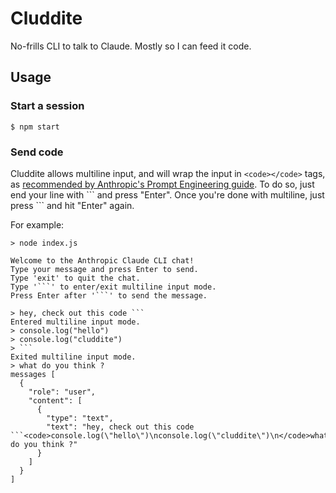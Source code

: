 # Cluddite

No-frills CLI to talk to Claude. Mostly so I can feed it code.

## Usage

### Start a session

`$ npm start`

### Send code

Cluddite allows multiline input, and will wrap the input in `<code></code>` tags, as [recommended by Anthropic's Prompt Engineering guide](https://docs.anthropic.com/claude/docs/use-xml-tags).
To do so, just end your line with \``` and press "Enter".
Once you're done with multiline, just press \``` and hit "Enter" again.

For example:

````
> node index.js

Welcome to the Anthropic Claude CLI chat!
Type your message and press Enter to send.
Type 'exit' to quit the chat.
Type '```' to enter/exit multiline input mode.
Press Enter after '```' to send the message.

> hey, check out this code ```
Entered multiline input mode.
> console.log("hello")
> console.log("cluddite")
> ```
Exited multiline input mode.
> what do you think ?
messages [
  {
    "role": "user",
    "content": [
      {
        "type": "text",
        "text": "hey, check out this code ```<code>console.log(\"hello\")\nconsole.log(\"cluddite\")\n</code>what do you think ?"
      }
    ]
  }
]
````
